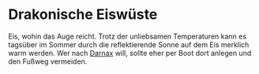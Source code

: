 # Drakonische Eiswüste

<p>
Eis, wohin das Auge reicht. Trotz der unliebsamen Temperaturen kann es tagsüber im Sommer durch die reflektierende
Sonne auf dem Eis merklich warm werden. Wer nach <a href="Eternal-Ice-Glacier.md">Darnax</a> will, sollte eher
per Boot dort anlegen und den Fußweg vermeiden.
</p>